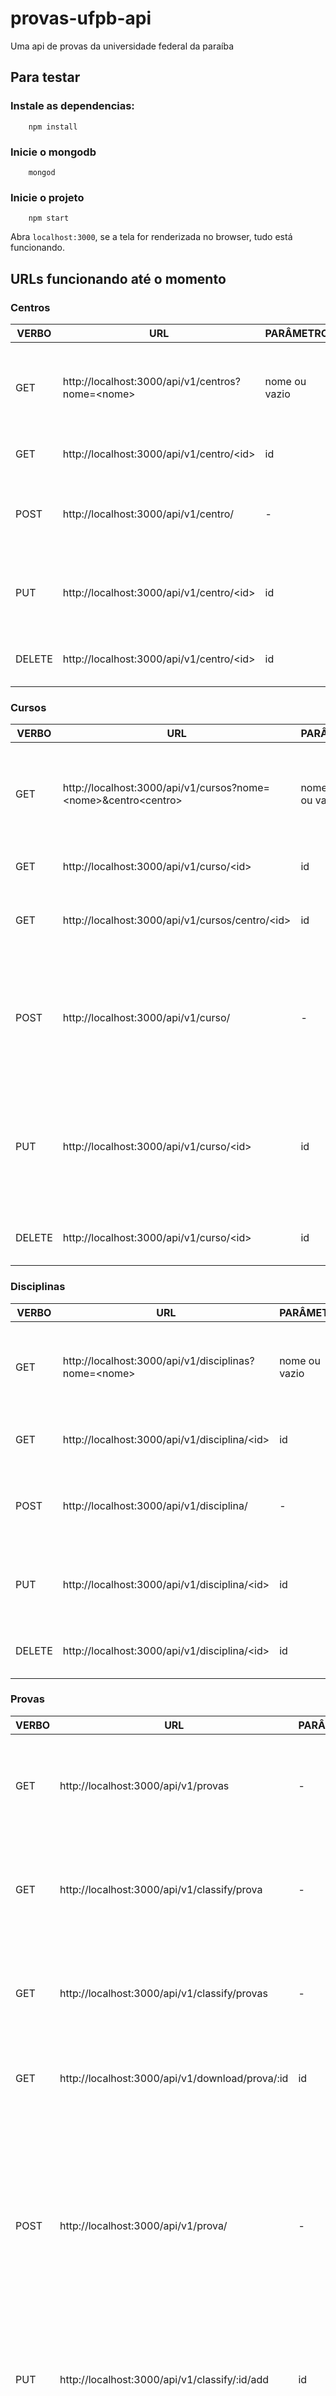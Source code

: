 # provas-ufpb-api
Uma api de provas da universidade federal da paraíba


## Para testar

### Instale as dependencias:
```console
    npm install
```

### Inicie o mongodb

```console
    mongod
```

### Inicie o projeto

```console
    npm start
```

Abra `localhost:3000`, se a tela for renderizada no browser, tudo está funcionando.

## URLs funcionando até o momento

### Centros

VERBO|URL|PARÂMETRO|BODY|DESCRIÇÃO
-----|-----|-----|------|--------
GET| http://localhost:3000/api/v1/centros?nome=<nome\> | nome ou vazio | - | Traz um centro ou um conjunto de centros que correspondem à pesquisa pelo nome
GET| http://localhost:3000/api/v1/centro/<id\> | id | - | Traz um centro pelo id indicado
POST| http://localhost:3000/api/v1/centro/ | - |{ nome: "nome do centro" } | Adiciona um novo centro caso não exista com esse nome
PUT| http://localhost:3000/api/v1/centro/<id\> | id |{ nome: "nome do centro" } | Atualiza o campo nome do centro indicado pelo id
DELETE| http://localhost:3000/api/v1/centro/<id\> | id | - | Deleta o centro indicado pelo id


### Cursos

VERBO|URL|PARÂMETRO|BODY|DESCRIÇÃO
-----|-----|-----|------|--------
GET| http://localhost:3000/api/v1/cursos?nome=<nome\>&centro<centro\> | nome, centro ou vazio | - | Traz um curso ou um conjunto de cursos filtrados por nome, centro, ou ambos
GET| http://localhost:3000/api/v1/curso/<id\> | id | - | Traz um curso pelo id indicado
GET| http://localhost:3000/api/v1/cursos/centro/<id\> | id | - | Traz os cursos de um centro indicado pelo id 
POST| http://localhost:3000/api/v1/curso/ | - |{ nome: "nome do curso", centro: "nome do centro" } | Adiciona um novo curso caso não exista com esse nome
PUT| http://localhost:3000/api/v1/curso/<id\> | id |{ nome: "nome do curso", centro: "nome do centro" } | Atualiza o campo nome e/ou centro do curso indicado pelo id
DELETE| http://localhost:3000/api/v1/curso/<id\> | id | - | Deleta o curso indicado pelo id


### Disciplinas

VERBO|URL|PARÂMETRO|BODY|DESCRIÇÃO
-----|-----|-----|------|--------
GET| http://localhost:3000/api/v1/disciplinas?nome=<nome\> | nome ou vazio | - | Traz uma disciplina ou um conjunto de disciplinas filtradas por nome
GET| http://localhost:3000/api/v1/disciplina/<id\> | id | - | Traz uma disciplina pelo id indicado
POST| http://localhost:3000/api/v1/disciplina/ | - |{ nome: "nome da disciplina"} | Adiciona uma nova disciplina caso não exista com esse nome
PUT| http://localhost:3000/api/v1/disciplina/<id\> | id |{ nome: "nome da disciplina"} | Atualiza o campo nome da disciplina indicada pelo id
DELETE| http://localhost:3000/api/v1/disciplina/<id\> | id | - | Deleta a disciplina indicada pelo id


### Provas

VERBO|URL|PARÂMETRO|BODY|DESCRIÇÃO
-----|-----|-----|------|--------
GET| http://localhost:3000/api/v1/provas | - | - | Traz um conjunto de provas que já foram classificadas e estão dentro do padrão
GET| http://localhost:3000/api/v1/classify/prova | - | - | Traz uma prova randômica que ainda não foi classificada como dentro do padrão
GET| http://localhost:3000/api/v1/classify/provas | - | - | Traz um conjunto de provas que ainda não foram classificadas como dentro do padrão
GET| http://localhost:3000/api/v1/download/prova/:id | id |- | Faz o download de uma prova para classificar
POST| http://localhost:3000/api/v1/prova/ | - |form-data { pdf: arquivo em formato pdf, periodo: 2017.1, disciplina: nome da disciplina, tipo: Normal \| Reposição \| Final, departamento: nome do departamento, centro: nome do centro, curso: nome do curso} | Adiciona uma nova prova
PUT| http://localhost:3000/api/v1/classify/:id/add | id |- | Adiciona um ponto na classificacao da prova com id informado
PUT| http://localhost:3000/api/v1/classify/:id/sub | id |- | Subtrai um ponto na classificacao da prova com id informado